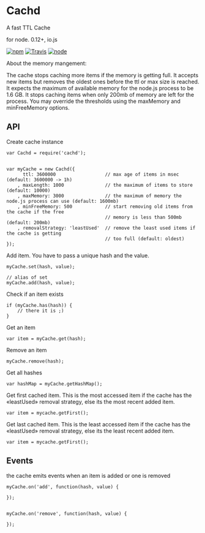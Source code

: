 # Cachd

A fast TTL Cache

for node. 0.12+, io.js


[![npm](https://img.shields.io/npm/dm/cachd.svg?style=flat-square)](https://www.npmjs.com/package/cachd)
[![Travis](https://img.shields.io/travis/eventEmitter/cachd.svg?style=flat-square)](https://travis-ci.org/eventEmitter/cachd)
[![node](https://img.shields.io/node/v/cachd.svg?style=flat-square)](https://nodejs.org/)

About the memory mangement:

The cache stops caching more items if the memory is getting full. It accepts
new items but removes the oldest ones before the ttl or max size is reached.
It expects the maximum of available memory for the node.js process to be 1.6 GB.
It stops caching items when only 200mb of memory are left for the process. You
may override the thresholds using the maxMemory and minFreeMemory options.


## API

Create cache instance

    var Cachd = require('cachd');


    var myCache = new Cachd({
          ttl: 3600000                  // max age of items in msec (default: 3600000 -> 1h)
        , maxLength: 1000               // the maximum of items to store (default: 10000)
        , maxMemory: 3000               // the maximum of memory the node.js process can use (default: 1600mb)
        , minFreeMemory: 500            // start removing old items from the cache if the free
                                        // memory is less than 500mb (default: 200mb)
        , removalStrategy: 'leastUsed'  // remove the least used items if the cache is getting
                                        // too full (default: oldest)
    });



Add item. You have to pass a unique hash and the value.


    myCache.set(hash, value);

    // alias of set
    myCache.add(hash, value);



Check if an item exists


    if (myCache.has(hash)) {
        // there it is ;)
    }


Get an item


    var item = myCache.get(hash);


Remove an item


    myCache.remove(hash);



Get all hashes

    var hashMap = myCache.getHashMap();


Get first cached item. This is the most accessed item if the cache has the
«leastUsed» removal strategy, else its the most recent added item.

    var item = mycache.getFirst();


Get last cached item. This is the least accessed item if the cache has the
«leastUsed» removal strategy, else its the least recent added item.

    var item = mycache.getFirst();


## Events


the cache emits events when an item is added or one is removed

    myCache.on('add', function(hash, value) {

    });


    myCache.on('remove', function(hash, value) {

    });
